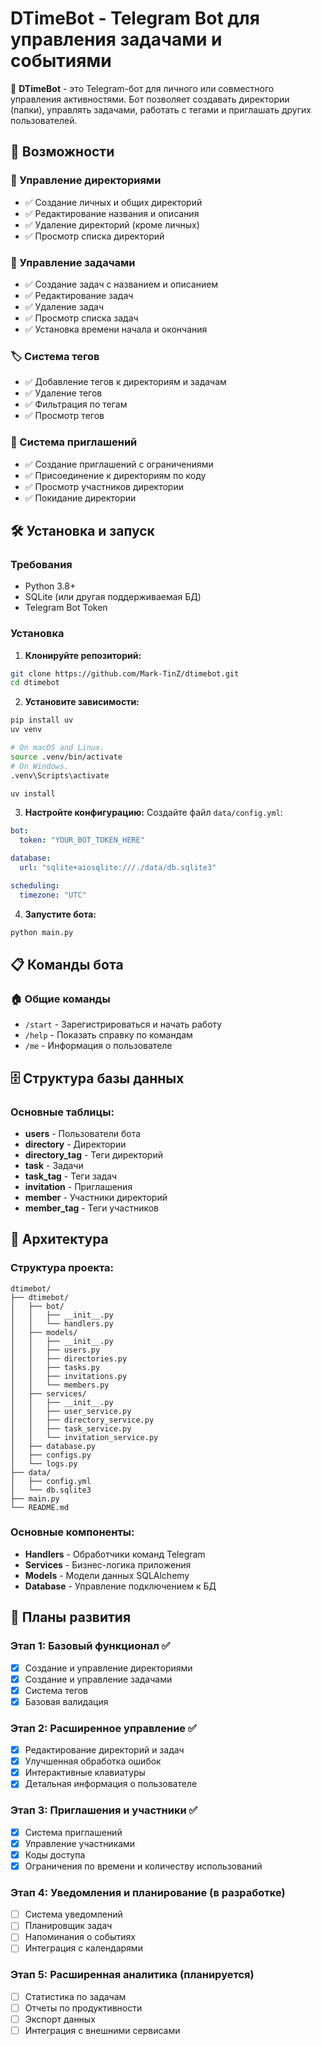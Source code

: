 # DTimeBot - Telegram Bot для управления задачами и событиями

🤖 **DTimeBot** - это Telegram-бот для личного или совместного управления активностями. Бот позволяет создавать директории (папки), управлять задачами, работать с тегами и приглашать других пользователей.

## 🚀 Возможности

### 📁 Управление директориями
- ✅ Создание личных и общих директорий
- ✅ Редактирование названия и описания
- ✅ Удаление директорий (кроме личных)
- ✅ Просмотр списка директорий

### 📝 Управление задачами
- ✅ Создание задач с названием и описанием
- ✅ Редактирование задач
- ✅ Удаление задач
- ✅ Просмотр списка задач
- ✅ Установка времени начала и окончания

### 🏷️ Система тегов
- ✅ Добавление тегов к директориям и задачам
- ✅ Удаление тегов
- ✅ Фильтрация по тегам
- ✅ Просмотр тегов

### 👥 Система приглашений
- ✅ Создание приглашений с ограничениями
- ✅ Присоединение к директориям по коду
- ✅ Просмотр участников директории
- ✅ Покидание директории

## 🛠️ Установка и запуск

### Требования
- Python 3.8+
- SQLite (или другая поддерживаемая БД)
- Telegram Bot Token

### Установка

1. **Клонируйте репозиторий:**
```bash
git clone https://github.com/Mark-TinZ/dtimebot.git
cd dtimebot
```

2. **Установите зависимости:**
```bash
pip install uv
uv venv

# On macOS and Linux.
source .venv/bin/activate
# On Windows.
.venv\Scripts\activate

uv install
```

3. **Настройте конфигурацию:**
Создайте файл `data/config.yml`:
```yaml
bot:
  token: "YOUR_BOT_TOKEN_HERE"

database:
  url: "sqlite+aiosqlite:///./data/db.sqlite3"

scheduling:
  timezone: "UTC"
```

4. **Запустите бота:**
```bash
python main.py
```

## 📋 Команды бота

### 🏠 Общие команды
- `/start` - Зарегистрироваться и начать работу
- `/help` - Показать справку по командам
- `/me` - Информация о пользователе


## 🗄️ Структура базы данных

### Основные таблицы:
- **users** - Пользователи бота
- **directory** - Директории
- **directory_tag** - Теги директорий
- **task** - Задачи
- **task_tag** - Теги задач
- **invitation** - Приглашения
- **member** - Участники директорий
- **member_tag** - Теги участников

## 🔧 Архитектура

### Структура проекта:
```
dtimebot/
├── dtimebot/
│   ├── bot/
│   │   ├── __init__.py
│   │   └── handlers.py
│   ├── models/
│   │   ├── __init__.py
│   │   ├── users.py
│   │   ├── directories.py
│   │   ├── tasks.py
│   │   ├── invitations.py
│   │   └── members.py
│   ├── services/
│   │   ├── __init__.py
│   │   ├── user_service.py
│   │   ├── directory_service.py
│   │   ├── task_service.py
│   │   └── invitation_service.py
│   ├── database.py
│   ├── configs.py
│   └── logs.py
├── data/
│   ├── config.yml
│   └── db.sqlite3
├── main.py
└── README.md
```

### Основные компоненты:
- **Handlers** - Обработчики команд Telegram
- **Services** - Бизнес-логика приложения
- **Models** - Модели данных SQLAlchemy
- **Database** - Управление подключением к БД

## 🚀 Планы развития

### Этап 1: Базовый функционал ✅
- [x] Создание и управление директориями
- [x] Создание и управление задачами
- [x] Система тегов
- [x] Базовая валидация

### Этап 2: Расширенное управление ✅
- [x] Редактирование директорий и задач
- [x] Улучшенная обработка ошибок
- [x] Интерактивные клавиатуры
- [x] Детальная информация о пользователе

### Этап 3: Приглашения и участники ✅
- [x] Система приглашений
- [x] Управление участниками
- [x] Коды доступа
- [x] Ограничения по времени и количеству использований

### Этап 4: Уведомления и планирование (в разработке)
- [ ] Система уведомлений
- [ ] Планировщик задач
- [ ] Напоминания о событиях
- [ ] Интеграция с календарями

### Этап 5: Расширенная аналитика (планируется)
- [ ] Статистика по задачам
- [ ] Отчеты по продуктивности
- [ ] Экспорт данных
- [ ] Интеграция с внешними сервисами
